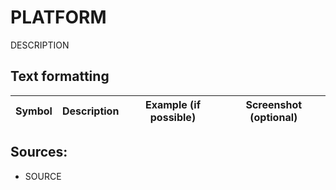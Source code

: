 # PLATFORM
DESCRIPTION

## Text formatting
|Symbol|Description|Example (if possible)|Screenshot (optional)|
|---|---|---|---|

## Sources:
- SOURCE